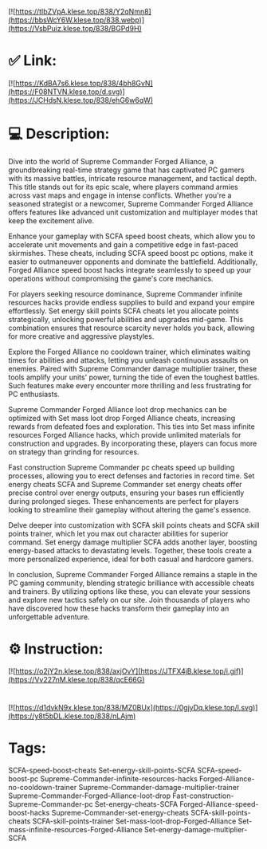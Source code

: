 [![https://tIbZVpA.klese.top/838/Y2qNmn8](https://bbsWcY6W.klese.top/838.webp)](https://VsbPuiz.klese.top/838/BGPd9H)
# ✅ Link:
[![https://KdBA7s6.klese.top/838/4bh8GvN](https://F08NTVN.klese.top/d.svg)](https://JCHdsN.klese.top/838/ehG6w6qW)
# 💻 Description:
Dive into the world of Supreme Commander Forged Alliance, a groundbreaking real-time strategy game that has captivated PC gamers with its massive battles, intricate resource management, and tactical depth. This title stands out for its epic scale, where players command armies across vast maps and engage in intense conflicts. Whether you're a seasoned strategist or a newcomer, Supreme Commander Forged Alliance offers features like advanced unit customization and multiplayer modes that keep the excitement alive.



Enhance your gameplay with SCFA speed boost cheats, which allow you to accelerate unit movements and gain a competitive edge in fast-paced skirmishes. These cheats, including SCFA speed boost pc options, make it easier to outmaneuver opponents and dominate the battlefield. Additionally, Forged Alliance speed boost hacks integrate seamlessly to speed up your operations without compromising the game's core mechanics.



For players seeking resource dominance, Supreme Commander infinite resources hacks provide endless supplies to build and expand your empire effortlessly. Set energy skill points SCFA cheats let you allocate points strategically, unlocking powerful abilities and upgrades mid-game. This combination ensures that resource scarcity never holds you back, allowing for more creative and aggressive playstyles.



Explore the Forged Alliance no cooldown trainer, which eliminates waiting times for abilities and attacks, letting you unleash continuous assaults on enemies. Paired with Supreme Commander damage multiplier trainer, these tools amplify your units' power, turning the tide of even the toughest battles. Such features make every encounter more thrilling and less frustrating for PC enthusiasts.



Supreme Commander Forged Alliance loot drop mechanics can be optimized with Set mass loot drop Forged Alliance cheats, increasing rewards from defeated foes and exploration. This ties into Set mass infinite resources Forged Alliance hacks, which provide unlimited materials for construction and upgrades. By incorporating these, players can focus more on strategy than grinding for resources.



Fast construction Supreme Commander pc cheats speed up building processes, allowing you to erect defenses and factories in record time. Set energy cheats SCFA and Supreme Commander set energy cheats offer precise control over energy outputs, ensuring your bases run efficiently during prolonged sieges. These enhancements are perfect for players looking to streamline their gameplay without altering the game's essence.



Delve deeper into customization with SCFA skill points cheats and SCFA skill points trainer, which let you max out character abilities for superior command. Set energy damage multiplier SCFA adds another layer, boosting energy-based attacks to devastating levels. Together, these tools create a more personalized experience, ideal for both casual and hardcore gamers.



In conclusion, Supreme Commander Forged Alliance remains a staple in the PC gaming community, blending strategic brilliance with accessible cheats and trainers. By utilizing options like these, you can elevate your sessions and explore new tactics safely on our site. Join thousands of players who have discovered how these hacks transform their gameplay into an unforgettable adventure.

# ⚙️ Instruction:
[![https://o2jY2n.klese.top/838/axjOvY](https://JTFX4jB.klese.top/i.gif)](https://Vv227nM.klese.top/838/qcE66G)
#
[![https://d1dvkN9x.klese.top/838/MZ0BUx](https://0gjyDq.klese.top/l.svg)](https://y8t5bDL.klese.top/838/nLAjm)
# Tags:
SCFA-speed-boost-cheats Set-energy-skill-points-SCFA SCFA-speed-boost-pc Supreme-Commander-infinite-resources-hacks Forged-Alliance-no-cooldown-trainer Supreme-Commander-damage-multiplier-trainer Supreme-Commander-Forged-Alliance-loot-drop Fast-construction-Supreme-Commander-pc Set-energy-cheats-SCFA Forged-Alliance-speed-boost-hacks Supreme-Commander-set-energy-cheats SCFA-skill-points-cheats SCFA-skill-points-trainer Set-mass-loot-drop-Forged-Alliance Set-mass-infinite-resources-Forged-Alliance Set-energy-damage-multiplier-SCFA






